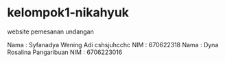 # kelompok1-nikahyuk

website pemesanan undangan

Nama : Syfanadya Wening Adi
cshsjuhcchc
NIM : 670622318
Nama : Dyna Rosalina Pangaribuan
NIM : 6706223016

